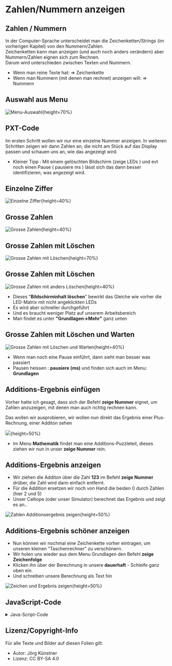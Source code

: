 # Zahlen/Nummern anzeigen

## Zahlen / Nummern

In der Computer-Sprache unterscheidet man die Zeichenketten/Strings (im vorherigen Kapitel) von den Nummern/Zahlen.  
Zeichenketten kann man anzeigen (und auch noch anders verändern) aber Nummern/Zahlen eignen sich zum Rechnen.  
Darum wird unterschieden zwischen Texten und Nummern. 

* Wenn man reine Texte hat: => Zeichenkette
* Wenn man Nummern (mit denen man rechnet) anzeigen will: => Nummern 

## Auswahl aus Menu

![Menu-Auswahl](pics/NummernMenu.png){height=70%}

## PXT-Code

Im ersten Schritt wollen wir nur eine einzelne Nummer anzeigen. 
In weiteren Schritten zeigen wir dann Zahlen an, die nicht am Stück auf das Display passen und schauen uns an, wie das angezeigt wird.

- Kleiner Tipp : Mit einem gelöschten Bildschirm (zeige LEDs ) und evt noch einen Pause ( pausiere ms ) lässt sich das dann besser identifizieren, was angezeigt wird.

## Einzelne Ziffer

![Einzelne Ziffer](pics/Zahlen_zeigen_01.png){height=40%}



## Grosse Zahlen 

![Grosse Zahlen](pics/Zahlen_zeigen_02.png){height=40%}


## Grosse Zahlen mit Löschen

![Grosse Zahlen mit Löschen ](pics/Zahlen_zeigen_03.png){height=70%}


## Grosse Zahlen mit Löschen

![Grosse Zahlen mit anders Löschen](pics/Zahlen_zeigen_04.png){height=40%}

* Dieses "__Bildschirminhalt löschen__" bewirkt das Gleiche wie vorher die LED-Matrix mit nicht angeklickten LEDs
* Es wird aber schneller durchgeführt
* Und es braucht weniger Platz auf unserem Arbeitsbereich
* Man findet es unter __"Grundlagen->Mehr"__ ganz unten 

## Grosse Zahlen mit Löschen und Warten

![Grosse Zahlen mit Löschen und Warten ](pics/Zahlen_Anzeigen_mit_Warten.png){height=40%}

- Wenn man noch eine Pause einführt, dann sieht man besser was passiert
- Pausen heissen : __pausiere (ms)__ und finden sich auch im Menu: __Grundlagen__

## Additions-Ergebnis einfügen

Vorher hatte ich gesagt, dass sich der Befehl __zeige Nummer__ eignet, um Zahlen anzuzeigen, mit denen man auch richtig rechnen kann.

Das wollen wir ausprobieren, wir wollen nun direkt das Ergebnis einer Plus-Rechnung, einer Additon sehen

![](pics/Zahlen_zeigen_05.png){height=50%}

- Im Menu __Mathematik__ findet man eine Additions-Puzzleteil, dieses ziehen wir nun in unser __zeige Nummer__ rein.



## Additions-Ergebnis anzeigen

* Wir ziehen die Additon über die Zahl __123__ im Befehl __zeige Nummer__ drüber, die Zahl wird dann einfach entfernt. 
* Für die Addition ersetzen wir noch von Hand die beiden 0 durch Zahlen (hier 2 und 5)
* Unser Calliope (oder unser Simulator) berechnet das Ergebnis und zeigt es an..

![Zahlen Additionsergebnis zeigen](pics/Zahlen_Addition_zeigen.png){height=50%}


## Additions-Ergebnis schöner anzeigen

- Nun können wir nochmal eine Zeichenkette vorher eintragen, um unseren kleinen "Taschenrechner" zu verschönern.
- Wir holen uns wieder aus dem Menu Grundlagen den Befehl __zeige Zeichenfolge__ 
- Klicken ihn über der Berechnung in unsere __dauerhaft__ - Schleife ganz oben ein.
- Und schreiben unsere Berechnung als Text hin

![Zeichen und Ergebnis zeigen](pics/Zahlen_zeigen_06.png){height=50%}


## JavaScript-Code

<details>
 <summary>Java-Script-Code</summary>

```js
basic.forever(() => {
    basic.showString("2 + 5=")
    basic.showNumber(2 + 5)
    basic.clearScreen()
    basic.pause(1000)
})
```
</details>



## Lizenz/Copyright-Info
Für alle Texte und Bilder auf diesen Folien gilt:

*  Autor: Jörg Künstner
* Lizenz: CC BY-SA 4.0

